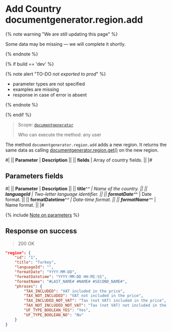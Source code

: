 # Add Country documentgenerator.region.add

{% note warning "We are still updating this page" %}

Some data may be missing — we will complete it shortly.

{% endnote %}

{% if build == 'dev' %}

{% note alert "TO-DO _not exported to prod_" %}

- parameter types are not specified
- examples are missing
- response in case of error is absent

{% endnote %}

{% endif %}

> Scope: [`documentgenerator`](../../scopes/permissions.md)
>
> Who can execute the method: any user

The method `documentgenerator.region.add` adds a new region. It returns the same data as calling [documentgenerator.region.get()](./document-generator-region-get.md) on the new region.

#|
|| **Parameter** | **Description** ||
|| **fields** | Array of country fields. ||
|#

## Parameters fields

#|
|| **Parameter** | **Description** ||
|| **title**^*^ | Name of the country. ||
|| **languageId** | Two-letter language identifier. ||
|| **formatDate**^*^ | Date format. ||
|| **formatDatetime**^*^ | Date-time format. ||
|| **formatName**^*^ | Name format. ||
|#

{% include [Note on parameters](../../../_includes/required.md) %}

## Response on success

> 200 OK

```json
"region": {
    "id": "1",
    "title": "Turkey",
    "languageId": "",
    "formatDate": "YYYY-MM-DD",
    "formatDatetime": "YYYY-MM-DD HH:MI:SS",
    "formatName": "#LAST_NAME# #NAME# #SECOND_NAME#",
    "phrases": {
        "TAX_INCLUDED": "VAT included in the price",
        "TAX_NOT_INCLUDED": "VAT not included in the price",
        "TAX_INCLUDED_NOT_VAT": "Tax (not VAT) included in the price",
        "TAX_NOT_INCLUDED_NOT_VAT": "Tax (not VAT) not included in the price",
        "UF_TYPE_BOOLEAN_YES": "Yes",
        "UF_TYPE_BOOLEAN_NO": "No"
    }
}
```
